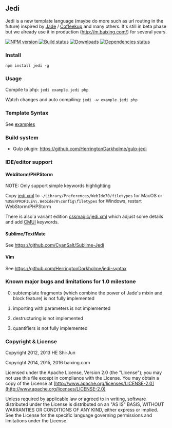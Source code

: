 ## Jedi ##

Jedi is a new template language (maybe do more such as url routing in the future)
inspired by
[Jade](https://github.com/visionmedia/jade) /
[Coffeekup](https://github.com/mauricemach/coffeekup)
and many others. It's still in beta phase but we already use it in
production (http://m.baixing.com/) for several years.

[![NPM version][npm-image]][npm-url]
[![Build status][travis-image]][travis-url]
[![Downloads][downloads-image]][npm-url]
[![Dependencies status][deps-image]][deps-url]


### Install ###

```npm install jedi -g```

### Usage ###

Compile to php:
```jedi example.jedi php```

Watch changes and auto compiling:
```jedi -w example.jedi php```

### Template Syntax ###

See [examples](https://github.com/baixing/jedi/tree/master/examples)

### Build system

* Gulp plugin: https://github.com/HerringtonDarkholme/gulp-jedi

### IDE/editor support ###

#### WebStorm/PHPStorm ####

NOTE: Only support simple keywords highlighting

Copy [jedi.xml](./editors/PHPStorm/jedi.xml) to
```~/Library/Preferences/WebIde70/filetypes``` for MacOS
or ```%USERPROFILE%\.WebIde70\config\filetypes``` for Windows, restart WebStorm/PHPStorm

There is also a variant edition [cssmagic/jedi.xml](https://github.com/cssmagic/jedi.xml)
which adjust some details and add [CMUI](https://github.com/CMUI/CMUI) keywords.

#### Sublime/TextMate ####

See https://github.com/CyanSalt/Sublime-Jedi

#### Vim ####

See https://github.com/HerringtonDarkholme/jedi-syntax


### Known major bugs and limitations for 1.0 milestone

0. subtemplate fragments (which combine the power of Jade's mixin and block feature) is not fully implemented

0. importing with parameters is not implemented

0. destructuring is not implemented

0. quantifiers is not fully implemented


### Copyright & License ###

   Copyright 2012, 2013 HE Shi-Jun

   Copyright 2014, 2015, 2016 baixing.com

   Licensed under the Apache License, Version 2.0 (the "License");
   you may not use this file except in compliance with the License.
   You may obtain a copy of the License at
   [http://www.apache.org/licenses/LICENSE-2.0](http://www.apache.org/licenses/LICENSE-2.0)

   Unless required by applicable law or agreed to in writing, software
   distributed under the License is distributed on an "AS IS" BASIS,
   WITHOUT WARRANTIES OR CONDITIONS OF ANY KIND, either express or implied.
   See the License for the specific language governing permissions and
   limitations under the License.


[npm-image]: https://img.shields.io/npm/v/jedi.svg
[npm-url]: https://npmjs.org/package/jedi
[travis-image]: https://img.shields.io/travis/baixing/jedi.svg
[travis-url]: https://travis-ci.org/baixing/jedi
[downloads-image]: http://img.shields.io/npm/dm/jedi.svg
[deps-image]: https://david-dm.org/baixing/jedi.svg
[deps-url]: https://david-dm.org/baixing/jedi
